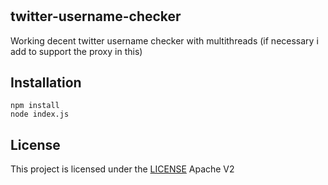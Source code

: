 # 

## twitter-username-checker
Working decent twitter username checker with multithreads
(if necessary i add to support the proxy in this)


## Installation
```
npm install
node index.js
```

## License
This project is licensed under the [LICENSE](LICENSE) Apache V2
